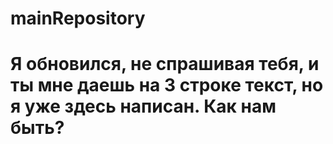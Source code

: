 # mainRepository

# Я обновился, не спрашивая тебя, и ты мне даешь на 3 строке текст, но я уже здесь написан. Как нам быть?
